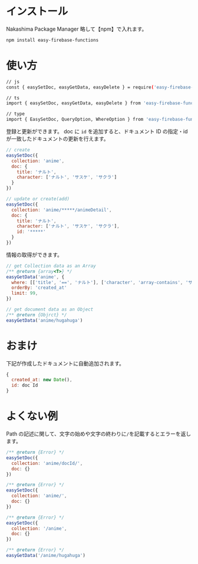# インストール

Nakashima Package Manager
略して【npm】で入れます。

```bash
npm install easy-firebase-functions
```

# 使い方

```bash
// js
const { easySetDoc, easyGetData, easyDelete } = require('easy-firebase-functions')

// ts
import { easySetDoc, easyGetData, easyDelete } from 'easy-firebase-functions'

// type
import { EasySetDoc, QueryOption, WhereOption } from 'easy-firebase-functions'
```

登録と更新ができます。 doc に `id` を追加すると、ドキュメント ID の指定・id が一致したドキュメントの更新を行えます。

```js
// create
easySetDoc({
  collection: 'anime',
  doc: {
    title: 'ナルト',
    character: ['ナルト', 'サスケ', 'サクラ']
  }
})

// update or create(add)
easySetDoc({
  collection: 'anime/*****/animeDetail',
  doc: {
    title: 'ナルト',
    character: ['ナルト', 'サスケ', 'サクラ'],
    id: '*****'
  }
})
```

情報の取得ができます。

```js
// get Collection data as an Array
/** @return {array<T>} */
easyGetData('anime', {
  where: [['title', '==', 'ナルト'], ['character', 'array-contains', 'サスケ']],
  orderBy: 'created_at'
  limit: 99,
})

// get document data as an Object
/** @return {Objrct} */
easyGetData('anime/hugahuga')
```

# おまけ

下記が作成したドキュメントに自動追加されます。

```js
{
  created_at: new Date(),
  id: doc Id
}
```

# よくない例

Path の記述に関して、文字の始めや文字の終わりに`/`を記載するとエラーを返します。

```js
/** @return {Error} */
easySetDoc({
  collection: 'anime/docId/',
  doc: {}
})

/** @return {Error} */
easySetDoc({
  collection: 'anime/',
  doc: {}
})

/** @return {Error} */
easySetDoc({
  collection: '/anime',
  doc: {}
})

/** @return {Error} */
easyGetData('/anime/hugahuga')
```
